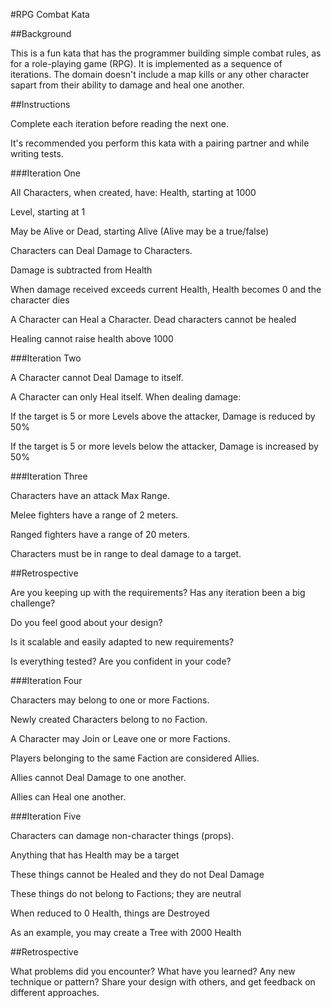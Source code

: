 #RPG Combat Kata

##Background

This is a fun kata that has the programmer building simple combat rules, as for a role-playing game (RPG). It is implemented as a sequence of iterations. The domain doesn't include a map kills or any other character sapart from their ability to damage and heal one another.

##Instructions

Complete each iteration before reading the next one.

It's recommended you perform this kata with a pairing partner and while writing tests.


###Iteration One

All Characters, when created, have:
Health, starting at 1000

Level, starting at 1

May be Alive or Dead, starting Alive (Alive may be a true/false)

Characters can Deal Damage to Characters.

Damage is subtracted from Health

When damage received exceeds current 
Health, Health becomes 0 and the character dies

A Character can Heal a Character.
Dead characters cannot be healed

Healing cannot raise health above 1000


###Iteration Two

A Character cannot Deal Damage to itself.

A Character can only Heal itself.
When dealing damage:

If the target is 5 or more Levels above the attacker, Damage is reduced by 50%

If the target is 5 or more levels below the attacker, Damage is increased by 50%


###Iteration Three

Characters have an attack Max Range.

Melee fighters have a range of 2 meters.

Ranged fighters have a range of 20 meters.

Characters must be in range to deal damage to a target.

##Retrospective

Are you keeping up with the requirements? Has any iteration been a big challenge?

Do you feel good about your design? 

Is it scalable and easily adapted to new requirements?

Is everything tested? Are you confident in your code?

###Iteration Four

Characters may belong to one or more Factions.

Newly created Characters belong to no Faction.

A Character may Join or Leave one or more Factions.

Players belonging to the same Faction are considered Allies.

Allies cannot Deal Damage to one another.

Allies can Heal one another.


###Iteration Five

Characters can damage non-character things (props).

Anything that has Health may be a target

These things cannot be Healed and they do not Deal Damage

These things do not belong to Factions; they are neutral

When reduced to 0 Health, things are Destroyed

As an example, you may create a Tree with 2000 Health


##Retrospective

What problems did you encounter?
What have you learned? Any new technique or pattern?
Share your design with others, and get feedback on different approaches.
